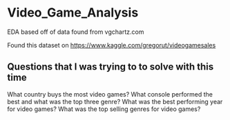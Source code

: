 # Video_Game_Analysis
EDA based off of data found from vgchartz.com

Found this dataset on https://www.kaggle.com/gregorut/videogamesales 

## Questions that I was trying to to solve with this time 
What country buys the most video games?
What console performed the best and what was the top three genre?
What was the best performing year for video games?
What was the top selling genres for video games?


